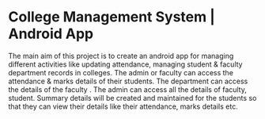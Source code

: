 # College Management System | Android App
The main aim of this project is to create an android app for managing
different activities like updating attendance, managing student & faculty
department records in colleges.
The admin or faculty can access the attendance & marks details of their
students.
The department can access the details of the faculty .
The admin can access all the details of faculty, student. Summary details
will be created and maintained for the students so that they can view their
details like their attendance, marks details etc.
